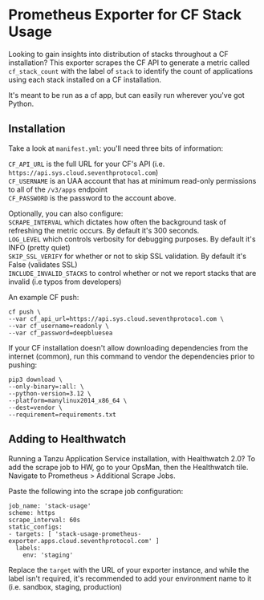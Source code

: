 # Prometheus Exporter for CF Stack Usage

Looking to gain insights into distribution of stacks throughout a CF
installation? This exporter scrapes the CF API to generate a metric called
`cf_stack_count` with the label of `stack` to identify the count of applications
using each stack installed on a CF installation.

It's meant to be run as a cf app, but can easily run wherever you've got Python.

## Installation

Take a look at `manifest.yml`: you'll need three bits of information:

`CF_API_URL` is the full URL for your CF's API (i.e. `https://api.sys.cloud.seventhprotocol.com`)  
`CF_USERNAME` is an UAA account that has at minimum read-only permissions to all of the `/v3/apps` endpoint  
`CF_PASSWORD` is the password to the account above.  

Optionally, you can also configure:  
`SCRAPE_INTERVAL` which dictates how often the background task of refreshing the metric occurs. By default it's 300 seconds.  
`LOG_LEVEL` which controls verbosity for debugging purposes. By default it's INFO (pretty quiet)  
`SKIP_SSL_VERIFY` for whether or not to skip SSL validation. By default it's False (validates SSL)  
`INCLUDE_INVALID_STACKS` to control whether or not we report stacks that are invalid (i.e typos from developers)  


An example CF push:

```
cf push \
--var cf_api_url=https://api.sys.cloud.seventhprotocol.com \
--var cf_username=readonly \
--var cf_password=deepbluesea
```

If your CF installation doesn't allow downloading dependencies from the internet
(common), run this command to vendor the dependencies prior to pushing: 

```
pip3 download \
--only-binary=:all: \
--python-version=3.12 \
--platform=manylinux2014_x86_64 \
--dest=vendor \
--requirement=requirements.txt
```

## Adding to Healthwatch

Running a Tanzu Application Service installation, with Healthwatch 2.0? To add
the scrape job to HW, go to your OpsMan, then the Healthwatch tile. Navigate to
Prometheus > Additional Scrape Jobs.

Paste the following into the scrape job configuration:
```
job_name: 'stack-usage'
scheme: https
scrape_interval: 60s
static_configs:
- targets: [ 'stack-usage-prometheus-exporter.apps.cloud.seventhprotocol.com' ]
  labels:
    env: 'staging'
```

Replace the `target` with the URL of your exporter instance, and while the label
isn't required, it's recommended to add your environment name to it (i.e.
sandbox, staging, production)